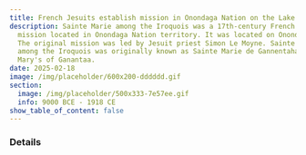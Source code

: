 ```yaml
---
title: French Jesuits establish mission in Onondaga Nation on the Lake
description: Sainte Marie among the Iroquois was a 17th-century French Jesuit
  mission located in Onondaga Nation territory. It was located on Onondaga Lake.
  The original mission was led by Jesuit priest Simon Le Moyne. Sainte Marie
  among the Iroquois was originally known as Sainte Marie de Gannentaha or St.
  Mary's of Ganantaa.
date: 2025-02-18
image: /img/placeholder/600x200-dddddd.gif
section:
  image: /img/placeholder/500x333-7e57ee.gif
  info: 9000 BCE - 1918 CE
show_table_of_content: false
---
```

### Details
